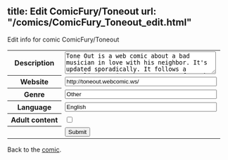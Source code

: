 title: Edit ComicFury/Toneout
url: "/comics/ComicFury_Toneout_edit.html"
---
Edit info for comic ComicFury/Toneout

<form name="comic" action="http://gaepostmail.appspot.com/comic/" method="post">
<table class="comicinfo">
<tr>
<th>Description</th><td><textarea name="description" cols="40" rows="3">Tone Out is a web comic about a bad musician in love with his neighbor. It's updated sporadically. It follows a storyline, so it's best to start from the first strip.</textarea></td>
</tr>
<tr>
<th>Website</th><td><input type="text" name="url" value="http://toneout.webcomic.ws/" size="40"/></td>
</tr>
<tr>
<th>Genre</th><td><input type="text" name="genre" value="Other" size="40"/></td>
</tr>
<tr>
<th>Language</th><td><input type="text" name="language" value="English" size="40"/></td>
</tr>
<tr>
<th>Adult content</th><td><input type="checkbox" name="adult" value="adult" /></td>
</tr>
<tr>
<th></th><td>
<input type="hidden" name="comic" value="ComicFury_Toneout" />
<input type="submit" name="submit" value="Submit" />
</td>
</tr>
</table>
</form>

Back to the [comic](ComicFury_Toneout.html).
